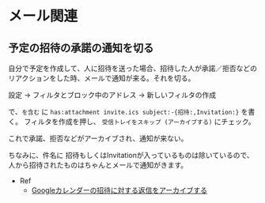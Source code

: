 # メール関連

## 予定の招待の承諾の通知を切る

自分で予定を作成して、人に招待を送った場合、招待した人が承諾／拒否などのリアクションをした時、メールで通知が来る。それを切る。

設定 -> フィルタとブロック中のアドレス -> 新しいフィルタの作成

で、`を含む` に `has:attachment invite.ics subject:-{招待:,Invitation:}` を書く。
フィルタを作成を押し、 `受信トレイをスキップ (アーカイブする)` にチェック。

これで承諾、拒否などがアーカイブされ、通知が来ない。

ちなみに、件名に 招待もしくはInvitationが入っているものは除いているので、人から招待されたものはちゃんとメールで通知がきます。

* Ref
  * [Googleカレンダーの招待に対する返信をアーカイブする](https://yu-suzu.site/entry/2015/08/05/073000)


